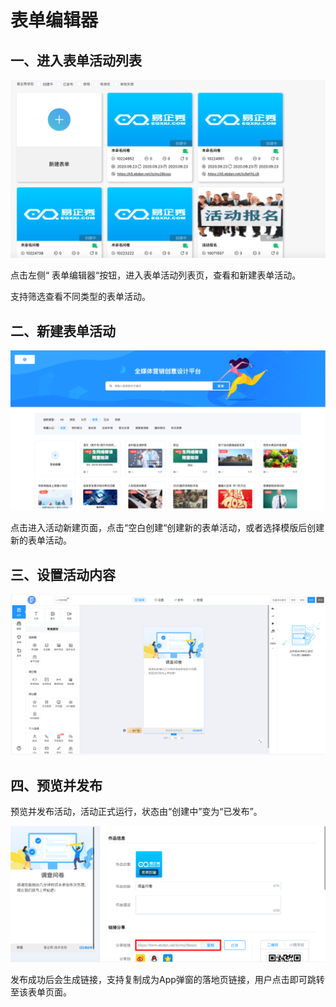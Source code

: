 # 表单编辑器

## 一、进入表单活动列表

![](../../../.gitbook/assets/biao-dan-huo-dong-lie-biao-.png)

点击左侧“ 表单编辑器“按钮，进入表单活动列表页，查看和新建表单活动。

支持筛选查看不同类型的表单活动。

## 二、新建表单活动

![](../../../.gitbook/assets/biao-dan-lie-biao-.png)

点击进入活动新建页面，点击“空白创建“创建新的表单活动，或者选择模版后创建新的表单活动。

## 三、设置活动内容

![](../../../.gitbook/assets/biao-dan-nei-rong-.png)

## 四、预览并发布

预览并发布活动，活动正式运行，状态由“创建中”变为“已发布”。

![](../../../.gitbook/assets/biao-dan-lian-jie-.png)

发布成功后会生成链接，支持复制成为App弹窗的落地页链接，用户点击即可跳转至该表单页面。

